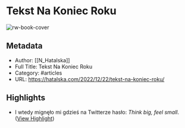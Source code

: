 # Tekst Na Koniec Roku

![rw-book-cover](https://hatalska.com/wp-content/uploads/2022/12/IMG_20190608_0708094.jpg)

## Metadata
- Author: [[N_Hatalska]]
- Full Title: Tekst Na Koniec Roku
- Category: #articles
- URL: https://hatalska.com/2022/12/22/tekst-na-koniec-roku/

## Highlights
- I wtedy mignęło mi gdzieś na Twitterze hasło: *Think big, feel small*. ([View Highlight](https://read.readwise.io/read/01gnf2hxjqqhkewbbf13qbhdgt))
